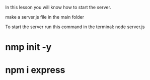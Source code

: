 In this lesson you will know how to start the server.

make a server.js file in the main folder

To start the server run this command in the terminal:
node server.js

# nmp init -y
# npm i express
